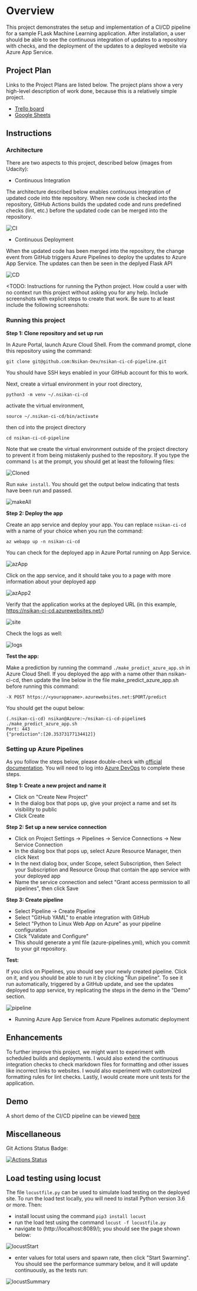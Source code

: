 # Overview

This project demonstrates the setup and implementation of a CI/CD pipeline for a sample FLask Machine Learning application. After installation, a user should be able to see the continuous integration of updates to a repository with checks, and the deployment of the updates to a deployed website via Azure App Service.

## Project Plan
Links to the Project Plans are listed below. The project plans show a very high-level description of work done, because this is a relatively simple project.
* [Trello board](https://trello.com/b/cMsRJ25q/build-ci-cd-pipeline)
* [Google Sheets](https://docs.google.com/spreadsheets/d/1zsZ4W2GNF-WPjgAXUryizli8ggC4jflC1hApE9sZ5U4/edit#gid=1348135932)

## Instructions
 
### Architecture
There are two aspects to this project, described below (images from Udacity):

- Continuous Integration

The architecture described below enables continuous integration of updated code into thte repository. When new code is checked into the repository, GitHub Actions builds the updated code and runs predefined checks (lint, etc.) before the updated code can be merged into the repository.

![CI](CI_Architecture.png)

- Continuous Deployment

When the updated code has been merged into the repository, the change event from GitHub triggers Azure Pipelines to deploy the updates to Azure App Service. The updates can then be seen in the deplyed Flask API

![CD](CD_Architecture.png)

<TODO:  Instructions for running the Python project.  How could a user with no context run this project without asking you for any help.  Include screenshots with explicit steps to create that work. Be sure to at least include the following screenshots:

### Running this project

**Step 1: Clone repository and set up run**

In Azure Portal, launch Azure Cloud Shell. From the command prompt, clone this repository using the command:

`git clone git@github.com:Nsikan-Dev/nsikan-ci-cd-pipeline.git`

You should have SSH keys enabled in your GitHub account for this to work.

Next, create a virtual environment in your root directory,

`python3 -m venv ~/.nsikan-ci-cd`

activate the virtual environment,

`source ~/.nsikan-ci-cd/bin/activate`

then cd into the project directory

`cd nsikan-ci-cd-pipeline`

Note that we create the virtual environment outside of the project directory to prevent it from being mistakenly pushed to the repository. If you type the command `ls` at the prompt, you should get at least the following files:

![Cloned](Cloned_repo.png)

Run `make install`. You should get the output below indicating that tests have been run and passed.

![makeAll](Make_all_outputs.png)

**Step 2: Deploy the app**

Create an app service and deploy your app. You can replace `nsikan-ci-cd` with a name of your choice when you run the command:

`az webapp up -n nsikan-ci-cd`

You can check for the deployed app in Azure Portal running on App Service.

![azApp](webAppInAzure.png)

Click on the app service, and it should take you to a page with more information about your deployed app

![azApp2](webAppInAzure2.png)

Verify that the application works at the deployed URL (in this example, https://nsikan-ci-cd.azurewebsites.net/)

![site](liveSite.png)

Check the logs as well:

![logs](app_service_log.png)

**Test the app:**

Make a prediction by running the command `./make_predict_azure_app.sh` in Azure Cloud Shell. If you deployed the app with a name other than nsikan-ci-cd, then update the line below in the file make_predict_azure_app.sh before running this command:

`-X POST https://<yourappname>.azurewebsites.net:$PORT/predict`

You should get the ouput below:

```
(.nsikan-ci-cd) nsikan@Azure:~/nsikan-ci-cd-pipeline$ ./make_predict_azure_app.sh
Port: 443
{"prediction":[20.35373177134412]}
```

### Setting up Azure Pipelines
As you follow the steps below, please double-check with [official documentation](https://docs.microsoft.com/en-us/azure/devops/pipelines/ecosystems/python-webapp?view=azure-devops). You will need to log into [Azure DevOps](https://dev.azure.com/) to complete these steps.

**Step 1: Create a new project and name it**
- Click on "Create New Project"
- In the dialog box that pops up, give your project a name and set its visibility to public
- Click Create

**Step 2: Set up a new service connection**
- Click on Project Settings -> Pipelines -> Service Connections -> New Service Connection
- In the dialog box that pops up, select Azure Resource Manager, then click Next
- In the next dialog box, under Scope, select Subscription, then Select your Subscription and Resource Group that contain the app service with your deployed app
- Name the service connection and select "Grant access permission to all pipelines", then click Save

**Step 3: Create pipeline**
- Select Pipeline -> Create Pipeline
- Select "GitHub YAML" to enable integration with GitHub
- Select "Python to Linux Web App on Azure" as your pipeline configuration
- Click "Validate and Configure"
- This should generate a yml file (azure-pipelines.yml), which you commit to your git repository.

**Test:**

If you click on Pipelines, you should see your newly created pipeline. Click on it, and you should be able to run it by clicking "Run pipeline". To see it run automatically, triggered by a GitHub update, and see the updates deployed to app service, try replicating the steps in the demo in the "Demo" section.

![pipeline](az_pipeline.png)

* Running Azure App Service from Azure Pipelines automatic deployment

## Enhancements

To further improve this project, we might want to experiment with scheduled builds and deployments. I would also extend the continuous integration checks to check markdown files for formatting and other issues like incorrect links to websites. I would also experiment with customized formatting rules for lint checks. Lastly, I would create more unit tests for the application.

## Demo 

A short demo of the CI/CD pipeline can be viewed [here](https://youtu.be/gC7QuL_rCPo)


## Miscellaneous

Git Actions Status Badge:

[![Actions Status](https://github.com/Nsikan-Dev/nsikan-ci-cd-pipeline/workflows/Python%20application%20test%20with%20Github%20Actions/badge.svg)](https://github.com/Nsikan-Dev/nsikan-ci-cd-pipeline/actions)

## Load testing using locust

The file `locustfile.py` can be used to simulate load testing on the deployed site. To run the load test locally, you will need to install Python version 3.6 or more. Then:
* install locust using the command `pip3 install locust`
* run the load test using the command `locust -f locustfile.py`
* navigate to (http://localhost:8089/); you should see the page shown below:

![locustStart](locust_start.png)

* enter values for total users and spawn rate, then click "Start Swarming". You should see the performance summary below, and it will update continuously, as the tests run:

![locustSummary](locust_summary.png)

